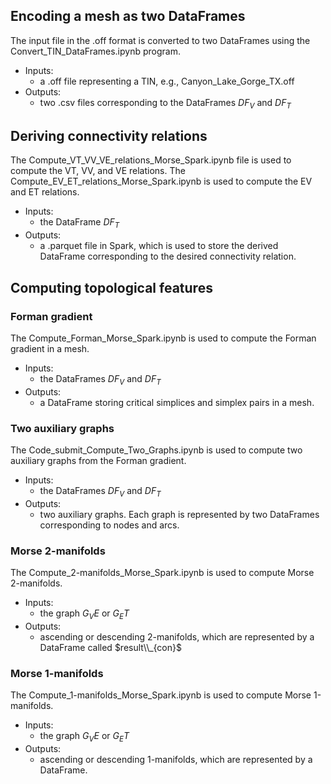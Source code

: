 ## Encoding a mesh as two DataFrames

The input file in the .off format is converted to two DataFrames using the Convert_TIN_DataFrames.ipynb program.
* Inputs:
  - a .off file representing a TIN, e.g., Canyon_Lake_Gorge_TX.off
* Outputs:
  - two .csv files corresponding to the DataFrames $DF_V$ and $DF_T$


## Deriving connectivity relations
The Compute_VT_VV_VE_relations_Morse_Spark.ipynb file is used to compute the VT, VV, and VE relations. The Compute_EV_ET_relations_Morse_Spark.ipynb is used to compute the EV and ET relations.
* Inputs:
  - the DataFrame $DF_T$
* Outputs:
  - a .parquet file in Spark, which is used to store the derived DataFrame corresponding to the desired connectivity relation.

## Computing topological features

### Forman gradient
The Compute_Forman_Morse_Spark.ipynb is used to compute the Forman gradient in a mesh.
* Inputs:
  - the DataFrames $DF_V$ and $DF_T$
* Outputs:
  - a DataFrame storing critical simplices and simplex pairs in a mesh.
 
### Two auxiliary graphs 
The Code_submit_Compute_Two_Graphs.ipynb is used to compute two auxiliary graphs from the Forman gradient.
* Inputs:
  - the DataFrames $DF_V$ and $DF_T$
* Outputs:
  - two auxiliary graphs. Each graph is represented by two DataFrames corresponding to nodes and arcs.

### Morse 2-manifolds
The Compute_2-manifolds_Morse_Spark.ipynb is used to compute Morse 2-manifolds.
* Inputs:
  - the graph $G_VE$ or $G_ET$
* Outputs:
  - ascending or descending 2-manifolds, which are represented by a DataFrame called $result\\_{con}$

### Morse 1-manifolds
The Compute_1-manifolds_Morse_Spark.ipynb is used to compute Morse 1-manifolds.
* Inputs:
  - the graph $G_VE$ or $G_ET$
* Outputs:
  - ascending or descending 1-manifolds, which are represented by a DataFrame.
